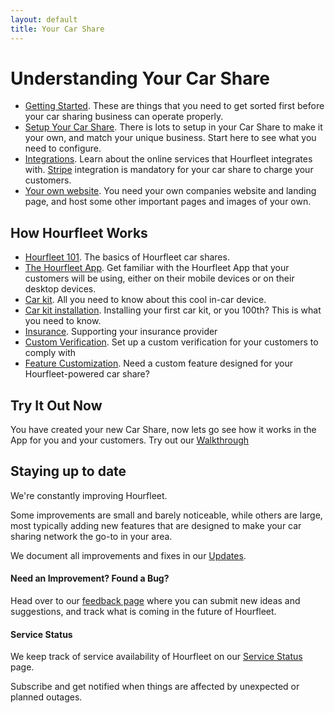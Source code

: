 ```yaml
---
layout: default
title: Your Car Share
---
```


# Understanding Your Car Share

* [Getting Started](stepbystep.html). These are things that you need to get sorted first before your car sharing business can operate properly.
* [Setup Your Car Share](configure.html). There is lots to setup in your Car Share to make it your own, and match your unique business. Start here to see what you need to configure.
* [Integrations](integrations.html). Learn about the online services that Hourfleet integrates with. [Stripe](http://stripe.com) integration is mandatory for your car share to charge your customers. 
* [Your own website](yoursite.html). You need your own companies website and landing page, and host some other important pages and images of your own.

## How Hourfleet Works

* [Hourfleet 101](howitworks.html). The basics of Hourfleet car shares.
* [The Hourfleet App](app.html). Get familiar with the Hourfleet App that your customers will be using, either on their mobile devices or on their desktop devices.  
* [Car kit](carkit.html). All you need to know about this cool in-car device.  
* [Car kit installation](carkit-installation.html). Installing your first car kit, or you 100th? This is what you need to know.  
* [Insurance](insurance.html). Supporting your insurance provider
* [Custom Verification](customverification.html). Set up a custom verification for your customers to comply with  
* [Feature Customization](featurecustomization.html). Need a custom feature designed for your Hourfleet-powered car share?  


## Try It Out Now

You have created your new Car Share, now lets go see how it works in the App for you and your customers. Try out our [Walkthrough](tryout.html) 



## Staying up to date

We're constantly improving Hourfleet. 

Some improvements are small and barely noticeable, while others are large, most typically adding new features that are designed to make your car sharing network the go-to in your area. 

We document all improvements and fixes in our [Updates](http://feedback.hourfleet.com/changelog).

#### Need an Improvement? Found a Bug?

Head over to our [feedback page](http://feedback.hourfleet.com) where you can submit new ideas and suggestions, and track what is coming in the future of Hourfleet.

#### Service Status

We keep track of service availability of Hourfleet on our [Service Status](http://status.hourfleet.com) page. 

Subscribe and get notified when things are affected by unexpected or planned outages.

